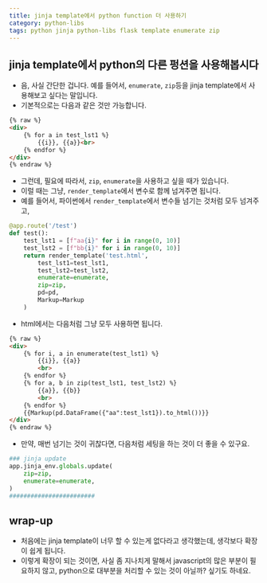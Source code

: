 ```yaml
---
title: jinja template에서 python function 더 사용하기
category: python-libs
tags: python jinja python-libs flask template enumerate zip
---
```


## jinja template에서 python의 다른 펑션을 사용해봅시다

- 음, 사실 간단한 겁니다. 예를 들어서, `enumerate`, `zip`등을 jinja template에서 사용해보고 싶다는 말입니다. 
- 기본적으로는 다음과 같은 것만 가능합니다. 

```html
{% raw %}
<div>
    {% for a in test_lst1 %}
        {{i}}, {{a}}<br>
    {% endfor %}
</div>
{% endraw %}
```

- 그런데, 필요에 따라서, `zip`, `enumerate`을 사용하고 싶을 때가 있습니다.
- 이럴 때는 그냥, `render_template`에서 변수로 함께 넘겨주면 됩니다. 
- 예를 들어서, 파이썬에서 `render_template`에서 변수들 넘기는 것처럼 모두 넘겨주고, 

```python
@app.route('/test')
def test():
    test_lst1 = [f"aa{i}" for i in range(0, 10)]
    test_lst2 = [f"bb{i}" for i in range(0, 10)]
    return render_template('test.html', 
        test_lst1=test_lst1, 
        test_lst2=test_lst2, 
        enumerate=enumerate, 
        zip=zip, 
        pd=pd,
        Markup=Markup
    )
```

- html에서는 다음처럼 그냥 모두 사용하면 됩니다.

```html
{% raw %}
<div>
    {% for i, a in enumerate(test_lst1) %}
        {{i}}, {{a}}
        <br>
    {% endfor %}
    {% for a, b in zip(test_lst1, test_lst2) %} 
        {{a}}, {{b}}
        <br> 
    {% endfor %}
    {{Markup(pd.DataFrame({"aa":test_lst1}).to_html())}}
</div>
{% endraw %}
```

- 만약, 매번 넘기는 것이 귀찮다면, 다음처럼 세팅을 하는 것이 더 좋을 수 있구요. 

```python
### jinja update 
app.jinja_env.globals.update(
    zip=zip, 
    enumerate=enumerate, 
)
########################
```


## wrap-up

- 처음에는 jinja template이 너무 할 수 있는게 없다라고 생각했는데, 생각보다 확장이 쉽게 됩니다. 
- 이렇게 확장이 되는 것이면, 사실 좀 지나치게 말해서 javascript의 많은 부분이 필요하지 않고, python으로 대부분을 처리할 수 있는 것이 아닐까? 싶기도 하네요.